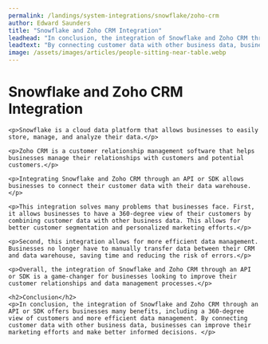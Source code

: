 ```yaml
---
permalink: /landings/system-integrations/snowflake/zoho-crm
author: Edward Saunders
title: "Snowflake and Zoho CRM Integration"
leadhead: "In conclusion, the integration of Snowflake and Zoho CRM through an API or SDK offers businesses many benefits, including a 360-degree view of customers and more efficient data management"
leadtext: "By connecting customer data with other business data, businesses can improve their marketing efforts and make better informed decisions."
image: /assets/images/articles/people-sitting-near-table.webp
---
```

<div class="arttext">    <h1>Snowflake and Zoho CRM Integration</h1>

    <p>Snowflake is a cloud data platform that allows businesses to easily store, manage, and analyze their data.</p>

    <p>Zoho CRM is a customer relationship management software that helps businesses manage their relationships with customers and potential customers.</p>

    <p>Integrating Snowflake and Zoho CRM through an API or SDK allows businesses to connect their customer data with their data warehouse.</p>

    <p>This integration solves many problems that businesses face. First, it allows businesses to have a 360-degree view of their customers by combining customer data with other business data. This allows for better customer segmentation and personalized marketing efforts.</p>

    <p>Second, this integration allows for more efficient data management. Businesses no longer have to manually transfer data between their CRM and data warehouse, saving time and reducing the risk of errors.</p>

    <p>Overall, the integration of Snowflake and Zoho CRM through an API or SDK is a game-changer for businesses looking to improve their customer relationships and data management processes.</p>

    <h2>Conclusion</h2>
    <p>In conclusion, the integration of Snowflake and Zoho CRM through an API or SDK offers businesses many benefits, including a 360-degree view of customers and more efficient data management. By connecting customer data with other business data, businesses can improve their marketing efforts and make better informed decisions. </p>
</div>